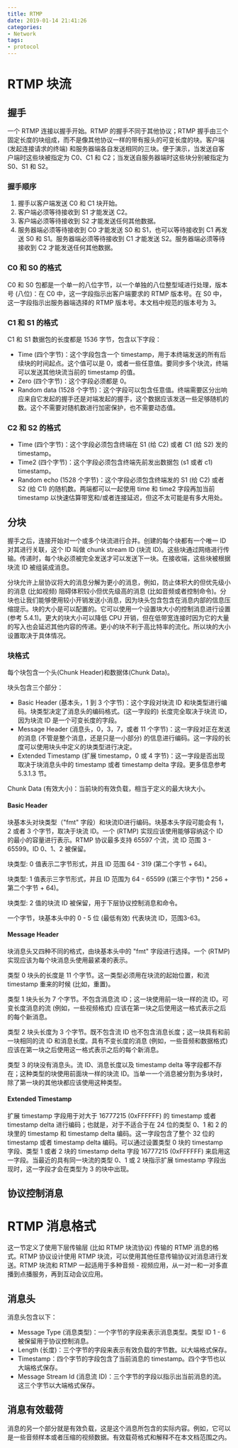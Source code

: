 ```yaml
---
title: RTMP
date: 2019-01-14 21:41:26
categories:
- Network
tags:
- protocol
---
```


# RTMP 块流

## 握手

一个 RTMP 连接以握手开始。RTMP 的握手不同于其他协议；RTMP 握手由三个固定长度的块组成，而不是像其他协议一样的带有报头的可变长度的块。客户端 (发起连接请求的终端) 和服务器端各自发送相同的三块。便于演示，当发送自客户端时这些块被指定为 C0、C1 和 C2；当发送自服务器端时这些块分别被指定为 S0、S1 和 S2。
<!--more-->
### 握手顺序

1. 握手以客户端发送 C0 和 C1 块开始。
2. 客户端必须等待接收到 S1 才能发送 C2。
3. 客户端必须等待接收到 S2 才能发送任何其他数据。
4. 服务器端必须等待接收到 C0 才能发送 S0 和 S1，也可以等待接收到 C1 再发送 S0 和 S1。服务器端必须等待接收到 C1 才能发送 S2。服务器端必须等待接收到 C2 才能发送任何其他数据。

###  C0 和 S0 的格式

C0 和 S0 包都是一个单一的八位字节，以一个单独的八位整型域进行处理，版本号 (八位)：在 C0 中，这一字段指示出客户端要求的 RTMP 版本号。在 S0 中，这一字段指示出服务器端选择的 RTMP 版本号。本文档中规范的版本号为 3。

### C1 和 S1 的格式

C1 和 S1 数据包的长度都是 1536 字节，包含以下字段：
* Time (四个字节)：这个字段包含一个 timestamp，用于本终端发送的所有后续块的时间起点。这个值可以是 0，或者一些任意值。要同步多个块流，终端可以发送其他块流当前的 timestamp 的值。
* Zero (四个字节)：这个字段必须都是 0。
* Random data (1528 个字节)：这个字段可以包含任意值。终端需要区分出响应来自它发起的握手还是对端发起的握手，这个数据应该发送一些足够随机的数。这个不需要对随机数进行加密保护，也不需要动态值。

### C2 和 S2 的格式

* Time (四个字节)：这个字段必须包含终端在 S1 (给 C2) 或者 C1 (给 S2) 发的 timestamp。
* Time2 (四个字节)：这个字段必须包含终端先前发出数据包 (s1 或者 c1) timestamp。
* Random echo (1528 个字节)：这个字段必须包含终端发的 S1 (给 C2) 或者 S2 (给 C1) 的随机数。两端都可以一起使用 time 和 time2 字段再加当前 timestamp 以快速估算带宽和/或者连接延迟，但这不太可能是有多大用处。

## 分块

握手之后，连接开始对一个或多个块流进行合并。创建的每个块都有一个唯一 ID 对其进行关联，这个 ID 叫做 chunk stream ID (块流 ID)。这些块通过网络进行传输。传递时，每个块必须被完全发送才可以发送下一块。在接收端，这些块被根据块流 ID 被组装成消息。

分块允许上层协议将大的消息分解为更小的消息，例如，防止体积大的但优先级小的消息 (比如视频) 阻碍体积较小但优先级高的消息 (比如音频或者控制命令)。分块也让我们能够使用较小开销发送小消息，因为块头包含包含在消息内部的信息压缩提示。块的大小是可以配置的。它可以使用一个设置块大小的控制消息进行设置 (参考 5.4.1)。更大的块大小可以降低 CPU 开销，但在低带宽连接时因为它的大量的写入也会延迟其他内容的传递。更小的块不利于高比特率的流化。所以块的大小设置取决于具体情况。

### 块格式

每个块包含一个头(Chunk Header)和数据体(Chunk Data)。

块头包含三个部分：

* Basic Header (基本头，1 到 3 个字节)：这个字段对块流 ID 和块类型进行编码。块类型决定了消息头的编码格式。(这一字段的) 长度完全取决于块流 ID，因为块流 ID 是一个可变长度的字段。
* Message Header (消息头，0，3，7，或者 11 个字节)：这一字段对正在发送的消息 (不管是整个消息，还是只是一小部分) 的信息进行编码。这一字段的长度可以使用块头中定义的块类型进行决定。
* Extended Timestamp (扩展 timestamp，0 或 4 字节)：这一字段是否出现取决于块消息头中的 timestamp 或者 timestamp delta 字段。更多信息参考 5.3.1.3 节。

Chunk Data (有效大小)：当前块的有效负载，相当于定义的最大块大小。

#### Basic Header

块基本头对块类型（"fmt" 字段）和块流ID进行编码。块基本头字段可能会有 1，2 或者 3 个字节，取决于块流 ID。一个 (RTMP) 实现应该使用能够容纳这个 ID 的最小的容量进行表示。RTMP 协议最多支持 65597 个流，流 ID 范围 3 - 65599。ID 0、1、2 被保留。

块类型: 0 值表示二字节形式，并且 ID 范围 64 - 319 (第二个字节 + 64)。

块类型: 1 值表示三字节形式，并且 ID 范围为 64 - 65599 ((第三个字节) * 256 + 第二个字节 + 64)。

块类型: 2 值的块流 ID 被保留，用于下层协议控制消息和命令。

一个字节，块基本头中的 0 - 5 位 (最低有效) 代表块流 ID，范围3-63。

#### Message Header

块消息头又四种不同的格式，由块基本头中的 "fmt" 字段进行选择。一个 (RTMP) 实现应该为每个块消息头使用最紧凑的表示。

类型 0 块头的长度是 11 个字节。这一类型必须用在块流的起始位置，和流 timestamp 重来的时候 (比如，重置)。

类型 1 块头长为 7 个字节。不包含消息流 ID；这一块使用前一块一样的流 ID。可变长度消息的流 (例如，一些视频格式) 应该在第一块之后使用这一格式表示之后的每个新消息。

类型 2 块头长度为 3 个字节。既不包含流 ID 也不包含消息长度；这一块具有和前一块相同的流 ID 和消息长度。具有不变长度的消息 (例如，一些音频和数据格式) 应该在第一块之后使用这一格式表示之后的每个新消息。

类型 3 的块没有消息头。流 ID、消息长度以及 timestamp delta 等字段都不存在；这种类型的块使用前面块一样的块流 ID。当单一一个消息被分割为多块时，除了第一块的其他块都应该使用这种类型。

#### Extended Timestamp

扩展 timestamp 字段用于对大于 16777215 (0xFFFFFF) 的 timestamp 或者 timestamp delta 进行编码；也就是，对于不适合于在 24 位的类型 0、1 和 2 的块里的 timestamp 和 timestamp delta 编码。这一字段包含了整个 32 位的 timestamp 或者 timestamp delta 编码。可以通过设置类型 0 块的 timestamp 字段、类型 1 或者 2 块的 timestamp delta 字段 16777215 (0xFFFFFF) 来启用这一字段。当最近的具有同一块流的类型 0、1 或 2 块指示扩展 timestamp 字段出现时，这一字段才会在类型为 3 的块中出现。

## 协议控制消息

# RTMP 消息格式

这一节定义了使用下层传输层 (比如 RTMP 块流协议) 传输的 RTMP 消息的格式。RTMP 协议设计使用 RTMP 块流，可以使用其他任意传输协议对消息进行发送。RTMP 块流和 RTMP 一起适用于多种音频 - 视频应用，从一对一和一对多直播到点播服务，再到互动会议应用。

## 消息头

消息头包含以下：
* Message Type (消息类型)：一个字节的字段来表示消息类型。类型 ID 1 - 6 被保留用于协议控制消息。
* Length (长度)：三个字节的字段来表示有效负载的字节数。以大端格式保存。
* Timestamp：四个字节的字段包含了当前消息的 timestamp。四个字节也以大端格式保存。
* Message Stream Id (消息流 ID)：三个字节的字段以指示出当前消息的流。这三个字节以大端格式保存。

## 消息有效载荷

消息的另一个部分就是有效负载，这是这个消息所包含的实际内容。例如，它可以是一些音频样本或者压缩的视频数据。有效载荷格式和解释不在本文档范围之内。

